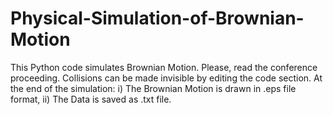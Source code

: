 # Physical-Simulation-of-Brownian-Motion
This Python code simulates Brownian Motion.
Please, read the conference proceeding.
Collisions can be made invisible by editing the code section.
At the end of the simulation:
i) The Brownian Motion is drawn in .eps file format,
ii) The Data is saved as .txt file.

